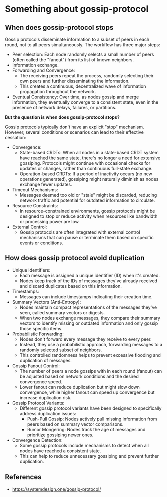 # Something about gossip-protocol

## When does gossip-protocol stops

Gossip protocols disseminate information to a subset of peers in each round, not to all peers simultaneously. The
workflow has three major steps:

* Peer selection: Each node randomly selects a small number of peers (often called the "fanout") from its list of known
  neighbors.
* Information exchange.
* Forwarding and Convergence:
  * The receiving peers repeat the process, randomly selecting their own peers and further disseminating the information.
  * This creates a continuous, decentralized wave of information propagation throughout the network.
* Eventual Consistency: Over time, as nodes gossip and merge information, they eventually converge to a consistent state,
  even in the presence of network delays, failures, or partitions.

**But the question is when does gossip-protocol stops?**

Gossip protocols typically don't have an explicit "stop" mechanism. However, several conditions or scenarios can lead to
their effective cessation:

* Convergence:
  * State-based CRDTs: When all nodes in a state-based CRDT system have reached the same state, there's no longer a need
    for extensive gossiping. Protocols might continue with occasional checks for updates or changes, rather than
    continuous full-state exchange.
  * Operation-based CRDTs: If a period of inactivity occurs (no new operations generated), gossiping might naturally
    diminish as nodes exchange fewer updates.
* Timeout Mechanisms:
  * Messages deemed too old or "stale" might be discarded, reducing network traffic and potential for outdated
    information to circulate.
* Resource Constraints:
  * In resource-constrained environments, gossip protocols might be designed to stop or reduce activity when resources
    like bandwidth or processing power are low.
* External Control:
  * Gossip protocols are often integrated with external control mechanisms that can pause or terminate them based on
    specific events or conditions.

## How does gossip protocol avoid duplication

* Unique Identifiers:
  * Each message is assigned a unique identifier (ID) when it's created.
  * Nodes keep track of the IDs of messages they've already received and discard duplicates based on this information.
* Timestamps:
  * Messages can include timestamps indicating their creation time.
* Summary Vectors (Anti-Entropy):
  * Nodes maintain compact representations of the messages they've seen, called summary vectors or digests.
  * When two nodes exchange messages, they compare their summary vectors to identify missing or outdated information and
    only gossip those specific items.
* Probabilistic Forwarding:
  * Nodes don't forward every message they receive to every peer.
  * Instead, they use a probabilistic approach, forwarding messages to a randomly selected subset of neighbors.
  * This controlled randomness helps to prevent excessive flooding and duplication of messages.
* Gossip Fanout Control:
  * The number of peers a node gossips with in each round (fanout) can be adjusted based on network conditions and the
    desired convergence speed.
  * Lower fanout can reduce duplication but might slow down convergence, while higher fanout can speed up convergence
    but increase duplication risk.
* Gossip Protocol Variants:
  * Different gossip protocol variants have been designed to specifically address duplication issues:
    * Push-Pull Gossip: Nodes actively pull missing information from peers based on summary vector comparisons.
    * Rumor Mongering: Nodes track the age of messages and prioritize gossiping newer ones.
* Convergence Detection:
  * Some gossip protocols include mechanisms to detect when all nodes have reached a consistent state.
  * This can help to reduce unnecessary gossiping and prevent further duplication.

## References

* <https://systemdesign.one/gossip-protocol/>



